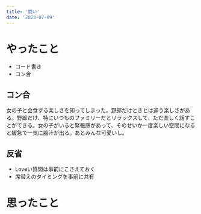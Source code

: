 ```yaml
---
title: '闘い'
date: '2023-07-09'
---
```


# やったこと

- コード書き
- コン合

## コン合


女の子と会食する楽しさを知ってしまった。野郎だけときとは違う楽しさがある。野郎だけ、特にいつものファミリーだとリラックスして、ただ楽しく話すことができる。女の子がいると緊張感があって、そのせいか一度楽しい空間になると緩急で一気に脳汁が出る。あとみんな可愛いし。


## 反省

- Loveい質問は事前にこさえておく
- 席替えのタイミングを事前に共有

# 思ったこと


